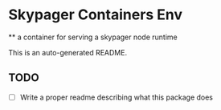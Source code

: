 # Skypager Containers Env

** a container for serving a skypager node runtime

This is an auto-generated README.

## TODO
 - [ ] Write a proper readme describing what this package does